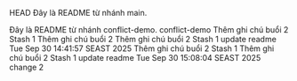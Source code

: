 HEAD
Đây là README từ nhánh main.

Đây là README từ nhánh conflict-demo.
conflict-demo
Thêm ghi chú buổi 2
Stash 1
Thêm ghi chú buổi 2
Thêm ghi chú buổi 2
Stash 1
update readme Tue Sep 30 14:41:57 SEAST 2025
Thêm ghi chú buổi 2
Stash 1
Thêm ghi chú buổi 2
Stash 1
update readme Tue Sep 30 15:08:04 SEAST 2025
change 2
